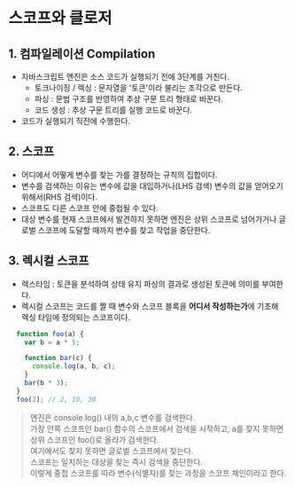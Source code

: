 # 스코프와 클로저

## 1. 컴파일레이션 Compilation
  - 자바스크립트 엔진은 소스 코드가 실행되기 전에 3단계를 거친다.
    * 토크나이징 / 렉싱 : 문자열을 '토큰'이라 불리는 조각으로 만든다. 
    * 파싱 : 문법 구조를 반영하여 추상 구문 트리 형태로 바꾼다.
    * 코드 생성 : 추상 구문 트리를 실행 코드로 바꾼다.
  - 코드가 실행되기 직전에 수행한다.
  
  
## 2. 스코프
  - 어디에서 어떻게 변수를 찾는 가를 결정하는 규칙의 집합이다.
  - 변수를 검색하는 이유는 변수에 값을 대입하거나(LHS 검색) 변수의 값을 얻어오기 위해서(RHS 검색)이다.
  - 스코프도 다른 스코프 안에 중첩될 수 있다.
  - 대상 변수를 현재 스코프에서 발견하지 못하면 엔진은 상위 스코프로 넘어가거나 글로벌 스코프에 도달할 때까지 변수를 찾고 작업을 중단한다.


## 3. 렉시컬 스코프
  - 렉스타임 : 토큰을 분석하여 상태 유지 파싱의 결과로 생성된 토큰에 의미를 부여한다.
  - 렉시컬 스코프는 코드를 짤 때 변수와 스코프 블록을 <b>어디서 작성하는가</b>에 기초해 렉싱 타임에 정의되는 스코프이다.

  ```javascript
    function foo(a) {
      var b = a * 5;

      function bar(c) {
        console.log(a, b, c);
      }
      bar(b * 3);
    }
    foo(2); // 2, 10, 30
  ```
  > 엔진은 console.log() 내의 a,b,c 변수를 검색한다.<br />
  > 가장 안쪽 스코프인 bar() 함수의 스코프에서 검색을 시작하고, a를 찾지 못하면 상위 스코프인 foo()로 올라가 검색한다. <br/>여기에서도 찾지 못하면 글로벌 스코프에서 찾는다. <br />
  > 스코프는 일치하는 대상을 찾는 즉시 검색을 중단한다.<br />
  > 이렇게 중첩 스코프를 따라 변수(식별자)를 찾는 과정을 스코프 체인이라고 한다.
  
  
  
  
